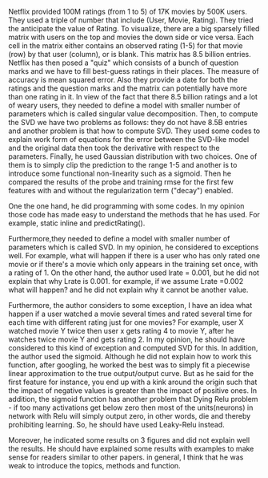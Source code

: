 
Netflix provided 100M ratings (from 1 to 5) of 17K movies by 500K users. They used a triple of number that include (User, Movie, Rating). They tried the anticipate the value of Rating. To visualize, there are a big sparsely filled matrix with users on the top and movies the down side or vice versa. Each cell in the matrix either contains an observed rating (1-5) for that movie (row) by that user (column), or is blank. This matrix has 8.5 billion entries. Netflix has then posed a "quiz" which consists of a bunch of question marks and we have to fill best-guess ratings in their places. The measure of accuracy is mean squared error. Also they provide a date for both the ratings and the question marks and the matrix can potentially have more than one rating in it. In view of the fact that there 8.5 billion ratings and a lot of weary users, they needed to define a model with smaller number of parameters which is called singular value decomposition. Then, to compute the SVD we have two problems as follows: they do not have 8.5B entries and another problem is that how to compute SVD. They used some codes to explain work form of equations for the error between the SVD-like model and the original data then took the derivative with respect to the parameters. Finally, he used Gaussian distribution with two choices. One of them is to simply clip the prediction to the range 1-5 and another is to introduce some functional non-linearity such as a sigmoid. Then he compared the results of the probe and training rmse for the first few features with and without the regularization term ("decay") enabled.

One the one hand, he did programming with some codes. In my opinion those code has made easy to understand the methods that he has used. For example, static inline and predictRating().

Furthermore,they needed to define a model with smaller number of parameters which is called SVD. In my opinion, he considered to exceptions well. For example, what will happen if there is a user who has only rated one movie or if there's a movie which only appears in the training set once, with a rating of 1. 
On the other hand, the author used lrate = 0.001, but he did not explain that why Lrate is 0.001. for example, if we assume Lrate =0.002 what will happen? and he did not explain why it cannot be another value. 

Furthermore, the author considers to some exception, I have an idea what happen if a user watched a movie several times and rated several time for each time with different rating just for one movies? For example, user X watched movie Y twice then user x gets rating 4 to movie Y, after he watches twice movie Y and gets rating 2. In my opinion, he should have considered to this kind of exception and computed SVD for this.
In addition, the author used the sigmoid. Although he did not explain how to work this function, after googling, he worked the best was to simply fit a piecewise linear approximation to the true output/output curve. But as he said for the first feature for instance, you end up with a kink around the origin such that the impact of negative values is greater than the impact of positive ones. In addition, the sigmoid function has another problem that Dying Relu problem - if too many activations get below zero then most of the units(neurons) in network with Relu will simply output zero, in other words, die and thereby prohibiting learning. So, he should have used Leaky-Relu instead.

Moreover, he indicated some results on 3 figures and did not explain well the results. He should have explained some results with examples to make sense for readers similar to other papers. in general, I think that he was weak to introduce the topics, methods and function. 


